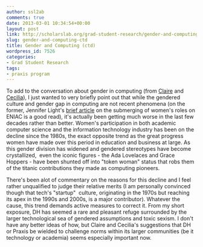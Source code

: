 ```yaml
---
author: ssl2ab
comments: true
date: 2013-03-01 10:34:54+00:00
layout: post
link: http://scholarslab.org/grad-student-research/gender-and-computing-ctd/
slug: gender-and-computing-ctd
title: Gender and Computing (ctd)
wordpress_id: 7526
categories:
- Grad Student Research
tags:
- praxis program
---
```


To add to the conversation about gender in computing (from [Claire](http://www.scholarslab.org/praxis-program/but-i-dont-like-programming-gender-and-our-division-of-labor/) and [Cecilia](http://www.scholarslab.org/digital-humanities/gendering-praxis/)), I just wanted to very briefly point out that while the gendered culture and gender gap in computing are not recent phenomena (on the former, Jennifer Light's [brief article](https://muse.jhu.edu/journals/technology_and_culture/v040/40.3light.html) on the submerging of women's roles on ENIAC is a good read), it's actually been getting much worse in the last few decades rather than better. Women's participation in both academic computer science and the information technology industry has been on the decline since the 1980s, the exact opposite trend as the great progress women have made over this period in education and business at large. As this gender division has widened and gendered stereotypes have become crystallized,  even the iconic figures - the Ada Lovelaces and Grace Hoppers - have been shunted off into "token woman" status that robs them of the titanic contributions they made as computing pioneers.

There's been alot of commentary on the reasons for this decline and I feel rather unqualified to judge their relative merits (I am personally convinced though that tech's "startup"  culture, originating in the 1970s but reaching its apex in the 1990s and 2000s, is a major contributor). Whatever the cause, this trend demands active measures to correct it. From my short exposure, DH has seemed a rare and pleasant refuge surrounded by the larger technological sea of gendered assumptions and toxic sexism. I don't have any better ideas of how, but Claire and Cecilia's suggestions that DH or Praxis be wielded to challenge norms within its larger communities (be it technology or academia) seems especially important now.
